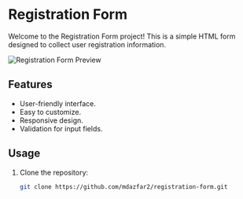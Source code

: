 # Registration Form

Welcome to the Registration Form project! This is a simple HTML form designed to collect user registration information.

![Registration Form Preview](https://github.com/mdazfar2/registration-form/assets/100375390/365666b8-6dbd-4d06-82f0-7b0366c39a9e)


## Features

- User-friendly interface.
- Easy to customize.
- Responsive design.
- Validation for input fields.

## Usage

1. Clone the repository:

   ```bash
   git clone https://github.com/mdazfar2/registration-form.git
   ```
